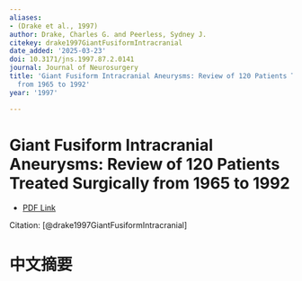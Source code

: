 ```yaml
---
aliases:
- (Drake et al., 1997)
author: Drake, Charles G. and Peerless, Sydney J.
citekey: drake1997GiantFusiformIntracranial
date_added: '2025-03-23'
doi: 10.3171/jns.1997.87.2.0141
journal: Journal of Neurosurgery
title: 'Giant Fusiform Intracranial Aneurysms: Review of 120 Patients Treated Surgically
  from 1965 to 1992'
year: '1997'

---
```

# Giant Fusiform Intracranial Aneurysms: Review of 120 Patients Treated Surgically from 1965 to 1992
- [PDF Link](zotero://open-pdf/library/items/UY5QRIHX)

Citation: [@drake1997GiantFusiformIntracranial]

# 中文摘要
